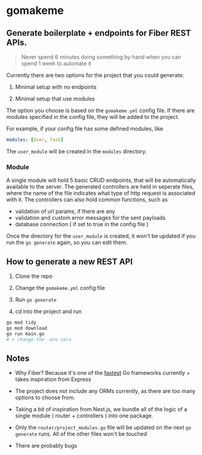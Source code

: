 # **gomakeme**

## Generate boilerplate + endpoints for Fiber REST APIs.

> Never spend 6 minutes doing something by hand when you can spend 1 week to automate it

Currently there are two options for the project that you could generate:

1. Minimal setup with no endpoints

2. Minimal setup that use modules

The option you choose is based on the `gomakeme.yml` config file. If there are modules specified in the config file, they will be added to the project.

For example, if your config file has some defined modules, like

```yml
modules: [User, Task]
```

The `user_module` will be created in the `modules` directory.

### Module

A single module will hold 5 basic CRUD endpoints, that will be automatically available to the server. The generated controllers are held in seperate files, where the name of the file indicates what type of http request is associated with it. The controllers can also hold common functions, such as

- validation of url params, if there are any
- validation and custom error messages for the sent payloads
- database connection ( if set to true in the config file )

Once the directory for the `user_module` is created, it won't be updated if you run the `go generate` again, so you can edit them.

## How to generate a new REST API

1. Clone the repo

2. Change the `gomakeme.yml` config file

3. Run `go generate`

4. cd into the project and run

```bash
go mod tidy
go mod download
go run main.go
# + change the .env vars
```

## Notes

- Why Fiber? Because it's one of the [fastest](https://www.techempower.com/benchmarks/) Go frameworks currently + takes inspiration from Express

- The project does not include any ORMs currently, as there are too many options to choose from.

- Taking a bit of inspiration from Nest.js, we bundle all of the logic of a single module ( router + controllers ) into one package.

- Only the `router/project_modules.go` file will be updated on the next `go generate` runs. All of the other files won't be touched

- There are probably bugs

<!--

# wsl

export PATH=$PATH:/usr/local/go/bin
GOOS=linux go build -o main .

-->
